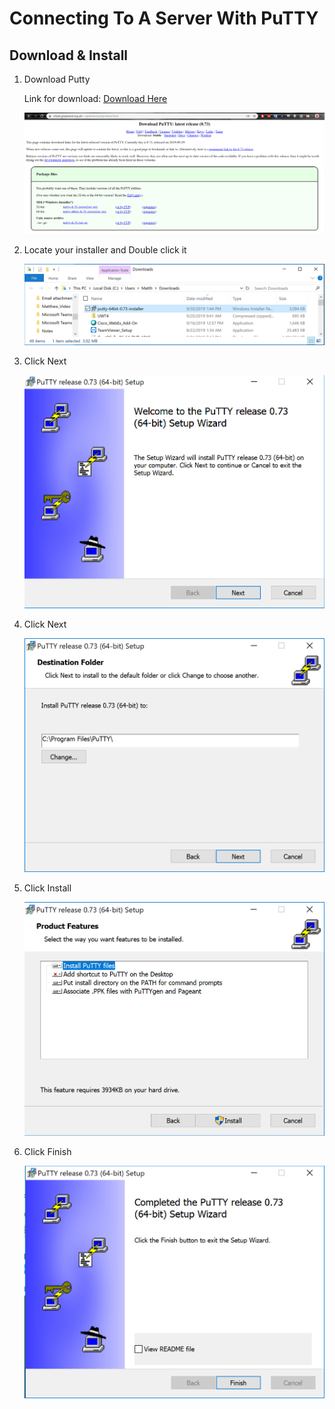 # Connecting To A Server With PuTTY

## Download & Install

1. Download Putty

	Link for download: [Download Here](https://www.chiark.greenend.org.uk/~sgtatham/putty/latest.html)

	![alt-text](./reference_images/connecting_to_a_server_with_putty_images/PuTTY_Installer.PNG "Download website")

2. Locate your installer and Double click it

	![alt-text](./reference_images/connecting_to_a_server_with_putty_images/Downloaded_Installer.PNG "Downloaded File")

3. Click Next
	
	![alt-text](./reference_images/connecting_to_a_server_with_putty_images/installer_screen_1.PNG "Screen 1")

4. Click Next

	![alt-text](./reference_images/connecting_to_a_server_with_putty_images/installer_screen_2.PNG "Screen 2")

5. Click Install
	
	![alt-text](./reference_images/connecting_to_a_server_with_putty_images/installer_screen_3.PNG "Screen 3")

6. Click Finish

	![alt-text](./reference_images/connecting_to_a_server_with_putty_images/installer_screen_4.PNG "Screen 4")
